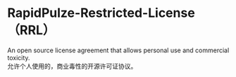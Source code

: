 # RapidPulze-Restricted-License（RRL）
An open source license agreement that allows personal use and commercial toxicity.  
允许个人使用的，商业毒性的开源许可证协议。
